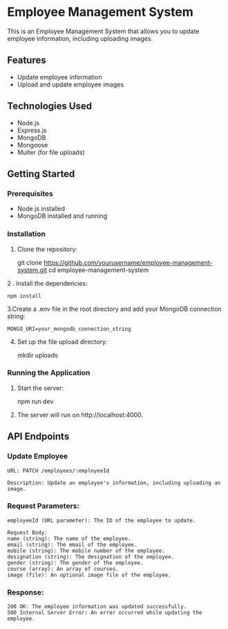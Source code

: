 # Employee Management System

This is an Employee Management System that allows you to update employee information, including uploading images.

## Features

- Update employee information
- Upload and update employee images

## Technologies Used

- Node.js
- Express.js
- MongoDB
- Mongoose
- Multer (for file uploads)

## Getting Started

### Prerequisites

- Node.js installed
- MongoDB installed and running

### Installation

1. Clone the repository:

   git clone https://github.com/yourusername/employee-management-system.git
   cd employee-management-system

2 . Install the dependencies:

    npm install

3.Create a .env file in the root directory and add your MongoDB connection string:

    MONGO_URI=your_mongodb_connection_string

4. Set up the file upload directory:

    mkdir uploads

### Running the Application

1. Start the server:
     
     npm run dev

2. The server will run on http://localhost:4000.

## API Endpoints ##
### Update Employee ###
    URL: PATCH /employees/:employeeId

    Description: Update an employee's information, including uploading an image.

### Request Parameters: ###

    employeeId (URL parameter): The ID of the employee to update.

    Request Body:
    name (string): The name of the employee.
    email (string): The email of the employee.
    mobile (string): The mobile number of the employee.
    designation (string): The designation of the employee.
    gender (string): The gender of the employee.
    course (array): An array of courses.
    image (file): An optional image file of the employee.

### Response: ###

    200 OK: The employee information was updated successfully.
    500 Internal Server Error: An error occurred while updating the employee.






